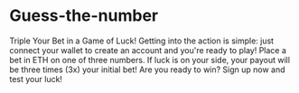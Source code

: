 # Guess-the-number
Triple Your Bet in a Game of Luck!  Getting into the action is simple: just connect your wallet to create an account and you're ready to play!  Place a bet in ETH on one of three numbers. If luck is on your side, your payout will be three times (3x) your initial bet!  Are you ready to win? Sign up now and test your luck!
